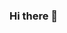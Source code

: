 ### Hi there 👋

<!--
**pergolicious/pergolicious** is a ✨ _special_ ✨ repository because its `README.md` (this file) appears on your GitHub profile.

Here are some ideas to get you started:

- 🔭 I’m currently working on ... my Master's degree!
- 🌱 I’m currently learning ... Applied Machine Learning at Syracuse
- 👯 I’m looking to collaborate on ... many Data Science projects
- 🤔 I’m looking for help with ... learning Github
- 💬 Ask me about ... anything!
- 📫 How to reach me: ... github
- 😄 Pronouns: ... he/him
- ⚡ Fun fact: ... I love the Packers!
-->
